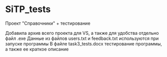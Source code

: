 # SiTP_tests
Проект "Справочники" + тестирование

Добавила архив всего проекта для VS, а также для удобства отдельно файл .exe
Данные из файлов users.txt и feedback.txt используются при запуске программы
В файле task3_tests.docx тестирование программы, а также ее краткое описание
